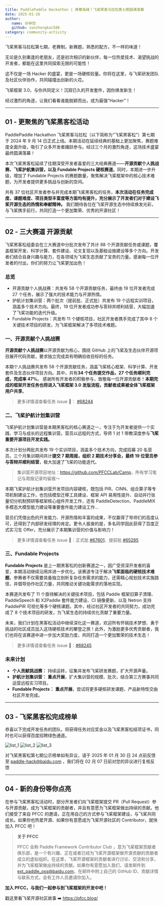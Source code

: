 ```yaml
---
title: PaddlePaddle Hackathon | 再攀高峰！飞桨黑客马拉松第七期圆满落幕
date: 2025-01-26
author:
   name: 孙钟恺
   github: sunzhongkai588
category: community-activity
---
```


飞桨黑客马拉松第七期，老赛制，新赛题，熟悉的配方，不一样的味道！

<!-- more -->

无论是久别重逢的老朋友，还是初次相识的新伙伴，每一位热爱技术、渴望挑战的开发者，都能在这里共同探索无限的可能性！

这不仅是一场 Hacker 的盛宴，更是一场硬核较量。你将在这里，与飞桨研发团队及社区伙伴协作，共同碰撞出创新的火花。

飞桨框架 3.0，与你共同定义！沉寂已久的开发套件，因你焕发新生！

经过激烈的角逐，让我们看看谁能脱颖而出，成为最强“Hacker”！

---

## 01 - 更聚焦的飞桨黑客松活动

PaddlePaddle Hackathon 飞桨黑客马拉松（以下简称为“飞桨黑客松”）第七期于 2024 年 9 月 14 日正式上线。本期活动在延续经典的基础上更加聚焦，赛题难度全面升级，吸引了众多开发者踊跃参与。经过三个月的激烈角逐，这场技术盛宴最终圆满落幕！

本次飞桨黑客松延续了往期深受开发者喜爱的三大经典赛道——**开源贡献个人挑战赛、飞桨护航集训营，以及 Fundable Projects 硬核赛道**。同时，本期进一步升级，增加了 Fundable Projects 的赛题数量，聚焦解决飞桨框架中的核心技术难题，为开发者提供更多挑战与创新的空间。

共有 37 位社区开发者参与并完成本期飞桨黑客松的任务，**本次活动在任务完成度、课题难度、项目类型丰富度等方面均有提升，充分展示了开发者们对于建设飞桨开源生态的热情和奉献精神。** 我们期待各位在飞桨开源生态中持续焕发光彩，与飞桨携手前行，共同打造一个更加繁荣、优秀的开源社区！

---

## 02 - 三大赛道 开源贡献

飞桨黑客松组委会在三大赛道中分批次发布了共计 88 个开源贡献任务或课题，覆盖框架开发、科学计算、套件建设、论文复现以及基础设施建设等多个方向。开发者们结合自身兴趣与能力，在各领域为飞桨生态贡献了宝贵的力量。感谢每一位开发者的付出，你们的努力让飞桨更加出色！

### 总览

- 开源贡献个人挑战赛：共发布 58 个开源贡献任务，最终由 19 位开发者完成 27 个任务，展示了强大的技术能力与开源热情。
- 护航计划集训营：两个批次（提前批、正式批）共发布 19 个远程实训项目，涵盖多个技术方向。最终，19 位开发者成功参与答辩并顺利结营，大幅加速了飞桨功能的迭代升级。
- Fundable Projects：共发布 11 个硬核项目，社区开发者携手完成了其中 8 个关键技术项目的研发，为飞桨框架解决了多项技术难题。

### 一、开源贡献个人挑战赛

**开源贡献个人挑战赛**以开源贡献为核心，围绕 GitHub 上的飞桨及生态伙伴开源项目展开代码贡献，要求独立完成具有明确验收目标的任务。

本期个人挑战赛共发布 58 个开源贡献任务，涵盖飞桨核心框架、科学计算、开发套件及生态伙伴项目方向。其中，共有**34 个任务提交作品，27 个任务顺利完成，完成率 47%**。 感谢所有开发者的积极参与，致敬每一位开源贡献者！**本期完成的框架开发任务也将进入飞桨框架 3.0 发版流程，贡献者成果被全体飞桨框架用户共享**。

> 更多详情请查看任务 issue 📄： [#68244](https://github.com/PaddlePaddle/Paddle/issues/68244)

### 二、飞桨护航计划集训营

飞桨护航计划集训营是本期黑客松的核心赛道之一，专注于为开发者提供一个实践、学习与成长的远程集训营。营员以远程的方式，导师 1 对 1 带教深度参与**飞桨重要开源项目开发实践。**

本次计划分两批共发布 19 个实训项目，涵盖多个技术方向，完成招募 20 名营员。三个月集训期间共计**提交 7 期周报，组织 2 期技术分享会，最终 19 位营员参与答辩并顺利结营**，极大加速了飞桨的功能迭代。

> 集训营开源项目地址：<https://github.com/PFCCLab/Camp>，所有学习笔记与周报记录均留痕～

本期飞桨护航计划集训营开发项目内容硬核，既包括 PIR、CINN、组合算子等专项机制建设工作，也包括模型迁移工具建设、框架 API 易用性提升、自动并行张量切分机制预研等框架核心组件开发工作，还有 PaddleDetection、PaddleMIX 多模态大模型能力建设等重要套件能力建设工作...

营员们凭借出色的开发能力、开源热情和丰富的成果，不仅赢得了导师们的高度认可，还得到了内部研发经理的肯定。更令人振奋的是，多名同学因此获得了百度正式实习生 Offer，充分展示了本期集训营的价值与影响力！

> 更多详情请查看任务 issue 📄：正式批 [#67601](https://github.com/PaddlePaddle/Paddle/issues/67601)、提前批 [#65285](https://github.com/PaddlePaddle/Paddle/issues/65285)

### 三、Fundable Projects

**Fundable Projects** 是上一期黑客松的创新赛道之一，因广受资深开发者的喜爱，本期活动继续沿用并进一步优化。该赛道专注于解决**飞桨面临的硬核技术难题**，参赛者不仅需要具备独立剖析复杂任务需求的能力，还需精心规划技术实施路径，并倡导协作社区力量，共同推动关键功能需求的落地实现。

本赛道共发布了 11 个亟待解决的关键技术项目，包括 Paddle 框架旧算子清理、PaddleSpeech 和 X2Paddle 套件能力建设、CI 镜像更新、以及 Netron 支持 PaddlePIR 可视化等多个硬核课题。其中，经过社区开发者的共同努力，成功完成了 8 个技术项目的研发，为飞桨生态的持续优化贡献了重要力量。

未来，我们计划在黑客松活动中继续深化这一赛道，欢迎所有怀揣技术梦想、勇于挑战的社区成员加入这场硬核技术的攀登之旅！此外，为激励更多优秀贡献者，我们也将在该赛道中进一步加大奖励力度，共同打造一个更加繁荣的技术生态！

> 更多详情请查看任务 issue 📄：[#68245](https://github.com/PaddlePaddle/Paddle/issues/68245)

### 未来计划

- **个人贡献挑战赛：** 持续运转，征集并发布飞桨研发赛题，扩大开源声量。
- **护航计划集训营：** **重点开展**，扩大集训营的规模、批次，结合第三方赛事共同运营远程实习项目。
- **Fundable Projects：** **重点开展**，尝试将更多硬核研发课题、产品新特性交由社区开发完成。

---

## 03 - 飞桨黑客松完成榜单

恭喜以下完成开发任务的团队，将获得任务对应奖金以及飞桨黑客松结项证书，同时也可以获得百度招聘绿色通道。

![list_1](../images/hackathon-7th/list1.png)
![list_2](../images/hackathon-7th/list2.png)
![list_3](../images/hackathon-7th/list3.png)

对飞桨黑客松第七期公示榜单如有异议，请于 2025 年 01 月 30 日 24 点前反馈至 [paddle-hack@baidu.com](mailto:paddle-hack@baidu.com) ，我们将在 02 月 07 日前对您的异议进行复核反馈

---

## 04 - 新的身份等你点亮

在参与飞桨黑客松活动时，部分开发者们向飞桨框架提交 PR（Pull Request）参与开源贡献，成为飞桨框架的贡献者，并且有意愿为飞桨框架做出持续的贡献。他们接受了来自 PFCC 的邀请，正在用自己的方式参与飞桨框架建设，与飞桨共同成长。如果你也热爱开源、如果你有意愿成为飞桨开源社区的 Contributor，就快加入 PFCC 吧！

> **关于 PFCC**
>
> PFCC 全称 Paddle Framework Contributor Club ，意为飞桨框架贡献者俱乐部，是一个有兴趣、正在或者已经为飞桨开源框架做开源贡献的贡献者成立的虚拟组织。在这里，飞桨开源框架的贡献者进行讨论、交流和分享，并为飞桨框架做出持续的贡献。如果你有意愿加入我们，请发邮件到[ext_paddle_oss@baidu.com](mailto:ext_paddle_oss@baidu.com)，在邮件中附上自己的 GitHub ID、贡献详情与联系方式，会有工作人员邀请你加入。

**加入 PFCC，与我们一起参与到飞桨框架的开发中吧！**

戳这里看飞桨开源社区故事 ➡️ https://pfcc.blog/

